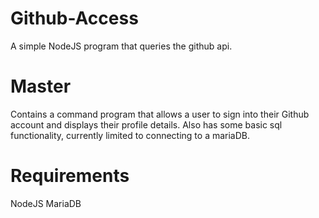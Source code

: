 # Github-Access
A simple NodeJS program that queries the github api.

# Master

Contains a command program that allows a user to sign into their Github account and displays their profile details.
Also has some basic sql functionality, currently limited to connecting to a mariaDB.

# Requirements 
NodeJS
MariaDB
